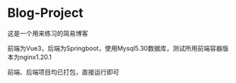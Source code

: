 # Blog-Project
这是一个用来练习的简易博客

前端为Vue3，后端为Springboot，使用Mysql5.30数据库，测试所用前端容器版本为nginx1.20.1

前端、后端项目均已打包，直接运行即可
